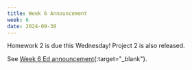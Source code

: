 ```yaml
---
title: Week 6 Announcement
week: 6
date: 2024-09-30
---
```


Homework 2 is due this Wednesday! Project 2 is also released.

See [Week 6 Ed announcement](https://edstem.org/us/courses/63937/discussion/5386436){:target="\_blank"}.
